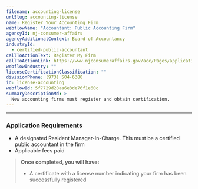 ```yaml
---
filename: accounting-license
urlSlug: accounting-license
name: Register Your Accounting Firm
webflowName: "Accountant: Public Accounting Firm"
agencyId: nj-consumer-affairs
agencyAdditionalContext: Board of Accountancy
industryId:
  - certified-public-accountant
callToActionText: Register My Firm
callToActionLink: https://www.njconsumeraffairs.gov/acc/Pages/applications.aspx
webflowIndustry: ""
licenseCertificationClassification: ""
divisionPhone: (973) 504-6380
id: license-accounting
webflowId: 5f7729d28aa6e3de76f1e60c
summaryDescriptionMd: >
  New accounting firms must register and obtain certification.
---
```


---

### Application Requirements

- A designated Resident Manager-In-Charge. This must be a certified public accountant in the firm
- Applicable fees paid

> **Once completed, you will have:**
>
> - A certificate with a license number indicating your firm has been successfully registered
